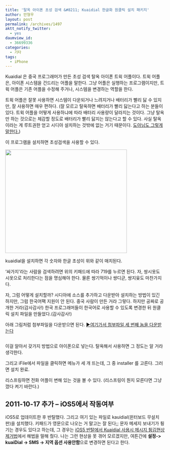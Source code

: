 ```yaml
---
title: '탈옥 아이폰 초성 검색 &#8211; Kuaidial 한글화 원클릭 설치 패키지'
author: 안형우
layout: post
permalink: /archives/1497
aktt_notify_twitter:
  - yes
daumview_id:
  - 36699336
categories:
  - 기타
tags:
  - iPhone
---
```

Kuaidial 은 중국 프로그래머가 만든 초성 검색 탈옥 아이폰 트윅 어플이다. 트윅 어플은, 아이폰 시스템을 건드리는 어플을 말한다. 그냥 어플은 실행하는 프로그램이지만, 트윅 어플은 기존 어플을 수정해 주거나, 시스템을 변경하는 역할을 한다.

트윅 어플은 잘못 사용하면 시스템이 다운되거나 느려지거나 배터리가 빨리 닳 수 있지만, 잘 사용하면 매우 편하다. (잘 모르고 탈옥하면 배터리가 빨리 닳는다고 하는 분들이 있다. 트윅 어플을 어떻게 사용하냐에 따라 배터리 사용량이 달라지는 것이다. 그냥 탈옥만 하는 것으로는 체감할 정도로 배터리가 빨리 닳지는 않는다고 할 수 있다. 사실 탈옥이라는 게 루트권한 얻고 시디아 설치하는 것밖에 없는 거기 때문이다. [도아님도 그렇게 말한다.][1])

이 프로그램을 설치하면 초성검색을 사용할 수 있다.

<div style="width: 394px" class="wp-caption aligncenter">
  <img src="https://mytory.net/uploads/legacy/dialerkeypad%402x.png" alt="" width="384" height="328" /><p class="wp-caption-text">
    kuaidial을 설치하면 각 숫자와 한글 초성이 위와 같이 매치된다.
  </p>
</div>

&#8216;싸가지&#8217;라는 사람을 검색하려면 위의 키패드에 따라 719를 누르면 된다. 자, 쌍시옷도 시옷으로 처리한다는 점을 명심해야 한다. 물론 쌍기억이나 쌍디귿, 쌍지읒도 마찬가지다.

자, 그럼 어떻게 설치할까? 시디아에 소스를 추가하고 다운받아 설치하는 방법이 있긴 하지만, 그럼 한국어팩 지원이 안 된다. 중국 사람이 만든 거라 그렇다. 하지만 공짜로 공개한 거라(감사감사!) 한국 프로그래머들이 한국어로 사용할 수 있도록 변경한 뒤 원클릭 설치 파일을 만들었다.(감사감사!)

아래 그림처럼 첨부파일을 다운받으면 된다. [▶여기가서 첨부파일 세 번째 놈을 다운받는다][2]

<p style="text-align: center;">
  <img class="   aligncenter" src="https://mytory.net/uploads/legacy/kauidial.png" alt="" />
</p>

이걸 알아서 갖가지 방법으로 아이폰으로 넣는다. 탈옥해서 사용하면 그 정도는 알 거라 생각한다.

그리고 iFile에서 파일을 클릭하면 메뉴가 세 개 뜨는데, 그 중 installer 를 고른다. 그러면 설치 완료.

리스프링하면 전화 어플이 변해 있는 것을 볼 수 있다. (리스프링이 뭔지 모른다면 그냥 껐다 켜기 바란다.)

## 2011-10-17 추가 &#8211; iOS5에서 작동여부

iOS5로 업데이트한 후 반탈했다. 그리고 여기 있는 파일로 kauidial(윈터보드 무설치판)을 설치했다. 키패드가 영문으로 나오는 거 말고는 잘 된다;; 문자 메세지 보내기가 튕기는 경우도 있다고 하는데, 그 경우는 [iOS5 반탈에서 Kuaidial 사용시 메시지 튕김현상 제거법][3]에서 해법을 말해 줬다. 나는 그런 현상을 못 겪어 모르겠지만, 여튼간에 **설정-> kuaiDial -> SMS -> 지역 옵션 사용안함**으로 변경하면 된다고 한다.

 [1]: http://offree.net/entry/Jailbreak-and-Battery
 [2]: http://blog.naver.com/PostView.nhn?blogId=premiumlux&logNo=90109036562
 [3]: http://www.ppomppu.co.kr/zboard/view.php?id=iphone&page=3&sn1=&divpage=4&sn=off&ss=on&sc=off&select_arrange=headnum&desc=asc&no=74551